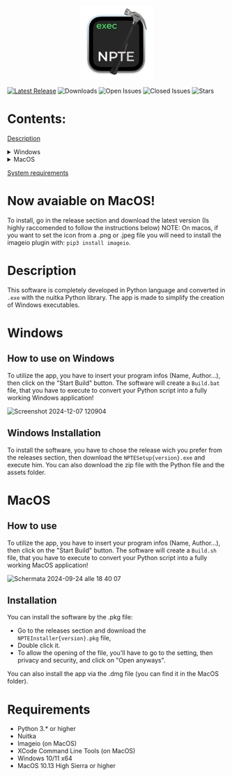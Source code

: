 <p align="center">
  <img src="Icons/icon.png"  alt="Icona App" width="170" height="170">
</p>

[![Latest Release](https://img.shields.io/github/v/release/Anakin-bb8/Nuitka-GUI-NPTE?label=Latest%20Release&color=004E64)](https://github.com/Anakin-bb8/Nuitka-GUI-NPTE/releases)
![Downloads](https://img.shields.io/github/downloads/Anakin-bb8/Nuitka-GUI-NPTE/total?label=Downloads&color=00A5CF)
![Open Issues](https://img.shields.io/github/issues/Anakin-bb8/Nuitka-GUI-NPTE?label=Issues&color=9FFFCB)
![Closed Issues](https://img.shields.io/github/issues-closed/Anakin-bb8/Nuitka-GUI-NPTE?label=Issues&color=25A18E)
![Stars](https://img.shields.io/github/stars/Anakin-bb8/Nuitka-GUI-NPTE?label=Stars&color=7AE582)
#

# Contents:
[Description](#description)
<details>
  <summary>Windows</summary>

  - [How to use](#how-to-use-on-windows)
  - [Installation](#windows-installation)
</details>
<details>
  <summary>MacOS</summary>

  - [How to use](#how-to-use-on-macos)
  - [Installation](#macos-installation)
</details>

[System requirements](#requirements)

# Now avaiable on MacOS!
To install, go in the release section and download the latest version (Is highly raccomended to follow the instructions below) NOTE: On macos, if you want to set the icon from a .png or .jpeg file you will need to install the imageio plugin with: `pip3 install imageio`.

# Description
This software is completely developed in Python language and converted in `.exe` with the nuitka Python library.
The app is made to simplify the creation of Windows executables.

# Windows

## How to use on Windows
To utilize the app, you have to insert your program infos (Name, Author...), then click on the "Start Build" button. The software will create a `Build.bat` file, that you have to execute to convert your Python script into a fully working Windows application!

![Screenshot 2024-12-07 120904](https://github.com/user-attachments/assets/57078c6d-cccb-4299-8d21-875502c748cc)

## Windows Installation
To install the software, you have to chose the release wich you prefer from the releases section, then download the `NPTESetup{version}.exe` and execute him. You can also download the zip file with the Python file and the assets folder.

# MacOS

## How to use
To utilize the app, you have to insert your program infos (Name, Author...), then click on the "Start Build" button. The software will create a `Build.sh` file, that you have to execute to convert your Python script into a fully working MacOS application!

![Schermata 2024-09-24 alle 18 40 07](https://github.com/user-attachments/assets/78a2de14-f0f5-4954-a564-5d589784d522)

## Installation
You can install the software by the .pkg file:
- Go to the releases section and download the `NPTEInstaller{version}.pkg` file,
- Double click it.
- To allow the opening of the file, you'll have to go to the setting, then privacy and security, and click on "Open anyways".

You can also install the app via the .dmg file (you can find it in the MacOS folder).

# Requirements
- Python 3.* or higher
- Nuitka
- Imageio (on MacOS)
- XCode Command Line Tools (on MacOS)
- Windows 10/11 x64
- MacOS 10.13 High Sierra or higher
